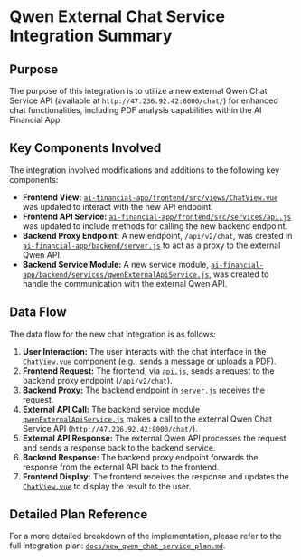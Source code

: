 # Qwen External Chat Service Integration Summary

## Purpose

The purpose of this integration is to utilize a new external Qwen Chat Service API (available at `http://47.236.92.42:8000/chat/`) for enhanced chat functionalities, including PDF analysis capabilities within the AI Financial App.

## Key Components Involved

The integration involved modifications and additions to the following key components:

*   **Frontend View:** [`ai-financial-app/frontend/src/views/ChatView.vue`](ai-financial-app/frontend/src/views/ChatView.vue:0) was updated to interact with the new API endpoint.
*   **Frontend API Service:** [`ai-financial-app/frontend/src/services/api.js`](ai-financial-app/frontend/src/services/api.js:0) was updated to include methods for calling the new backend endpoint.
*   **Backend Proxy Endpoint:** A new endpoint, `/api/v2/chat`, was created in [`ai-financial-app/backend/server.js`](ai-financial-app/backend/server.js:0) to act as a proxy to the external Qwen API.
*   **Backend Service Module:** A new service module, [`ai-financial-app/backend/services/qwenExternalApiService.js`](ai-financial-app/backend/services/qwenExternalApiService.js:0), was created to handle the communication with the external Qwen API.

## Data Flow

The data flow for the new chat integration is as follows:

1.  **User Interaction:** The user interacts with the chat interface in the [`ChatView.vue`](ai-financial-app/frontend/src/views/ChatView.vue:0) component (e.g., sends a message or uploads a PDF).
2.  **Frontend Request:** The frontend, via [`api.js`](ai-financial-app/frontend/src/services/api.js:0), sends a request to the backend proxy endpoint (`/api/v2/chat`).
3.  **Backend Proxy:** The backend endpoint in [`server.js`](ai-financial-app/backend/server.js:0) receives the request.
4.  **External API Call:** The backend service module [`qwenExternalApiService.js`](ai-financial-app/backend/services/qwenExternalApiService.js:0) makes a call to the external Qwen Chat Service API (`http://47.236.92.42:8000/chat/`).
5.  **External API Response:** The external Qwen API processes the request and sends a response back to the backend service.
6.  **Backend Response:** The backend proxy endpoint forwards the response from the external API back to the frontend.
7.  **Frontend Display:** The frontend receives the response and updates the [`ChatView.vue`](ai-financial-app/frontend/src/views/ChatView.vue:0) to display the result to the user.

## Detailed Plan Reference

For a more detailed breakdown of the implementation, please refer to the full integration plan: [`docs/new_qwen_chat_service_plan.md`](docs/new_qwen_chat_service_plan.md:0).